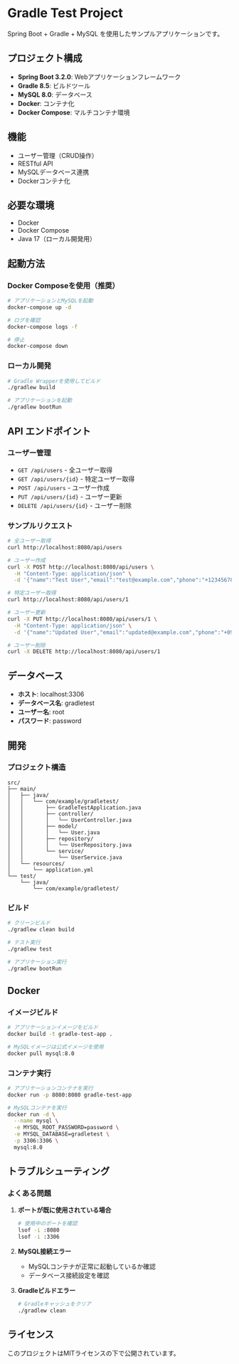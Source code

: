 # Gradle Test Project

Spring Boot + Gradle + MySQL を使用したサンプルアプリケーションです。

## プロジェクト構成

- **Spring Boot 3.2.0**: Webアプリケーションフレームワーク
- **Gradle 8.5**: ビルドツール
- **MySQL 8.0**: データベース
- **Docker**: コンテナ化
- **Docker Compose**: マルチコンテナ環境

## 機能

- ユーザー管理（CRUD操作）
- RESTful API
- MySQLデータベース連携
- Dockerコンテナ化

## 必要な環境

- Docker
- Docker Compose
- Java 17（ローカル開発用）

## 起動方法

### Docker Composeを使用（推奨）

```bash
# アプリケーションとMySQLを起動
docker-compose up -d

# ログを確認
docker-compose logs -f

# 停止
docker-compose down
```

### ローカル開発

```bash
# Gradle Wrapperを使用してビルド
./gradlew build

# アプリケーションを起動
./gradlew bootRun
```

## API エンドポイント

### ユーザー管理

- `GET /api/users` - 全ユーザー取得
- `GET /api/users/{id}` - 特定ユーザー取得
- `POST /api/users` - ユーザー作成
- `PUT /api/users/{id}` - ユーザー更新
- `DELETE /api/users/{id}` - ユーザー削除

### サンプルリクエスト

```bash
# 全ユーザー取得
curl http://localhost:8080/api/users

# ユーザー作成
curl -X POST http://localhost:8080/api/users \
  -H "Content-Type: application/json" \
  -d '{"name":"Test User","email":"test@example.com","phone":"+1234567890"}'

# 特定ユーザー取得
curl http://localhost:8080/api/users/1

# ユーザー更新
curl -X PUT http://localhost:8080/api/users/1 \
  -H "Content-Type: application/json" \
  -d '{"name":"Updated User","email":"updated@example.com","phone":"+0987654321"}'

# ユーザー削除
curl -X DELETE http://localhost:8080/api/users/1
```

## データベース

- **ホスト**: localhost:3306
- **データベース名**: gradletest
- **ユーザー名**: root
- **パスワード**: password

## 開発

### プロジェクト構造

```
src/
├── main/
│   ├── java/
│   │   └── com/example/gradletest/
│   │       ├── GradleTestApplication.java
│   │       ├── controller/
│   │       │   └── UserController.java
│   │       ├── model/
│   │       │   └── User.java
│   │       ├── repository/
│   │       │   └── UserRepository.java
│   │       └── service/
│   │           └── UserService.java
│   └── resources/
│       └── application.yml
└── test/
    └── java/
        └── com/example/gradletest/
```

### ビルド

```bash
# クリーンビルド
./gradlew clean build

# テスト実行
./gradlew test

# アプリケーション実行
./gradlew bootRun
```

## Docker

### イメージビルド

```bash
# アプリケーションイメージをビルド
docker build -t gradle-test-app .

# MySQLイメージは公式イメージを使用
docker pull mysql:8.0
```

### コンテナ実行

```bash
# アプリケーションコンテナを実行
docker run -p 8080:8080 gradle-test-app

# MySQLコンテナを実行
docker run -d \
  --name mysql \
  -e MYSQL_ROOT_PASSWORD=password \
  -e MYSQL_DATABASE=gradletest \
  -p 3306:3306 \
  mysql:8.0
```

## トラブルシューティング

### よくある問題

1. **ポートが既に使用されている場合**
   ```bash
   # 使用中のポートを確認
   lsof -i :8080
   lsof -i :3306
   ```

2. **MySQL接続エラー**
   - MySQLコンテナが正常に起動しているか確認
   - データベース接続設定を確認

3. **Gradleビルドエラー**
   ```bash
   # Gradleキャッシュをクリア
   ./gradlew clean
   ```

## ライセンス

このプロジェクトはMITライセンスの下で公開されています。
